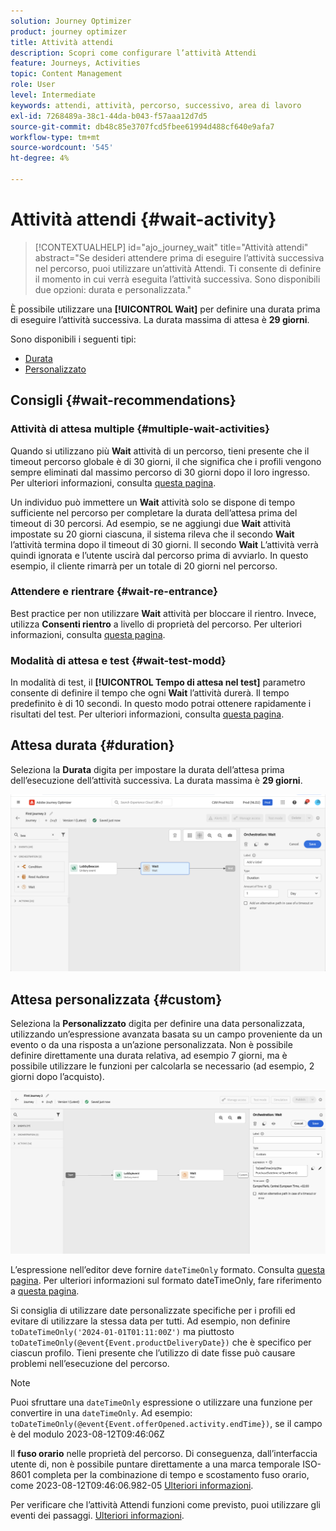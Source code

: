 ```yaml
---
solution: Journey Optimizer
product: journey optimizer
title: Attività attendi
description: Scopri come configurare l’attività Attendi
feature: Journeys, Activities
topic: Content Management
role: User
level: Intermediate
keywords: attendi, attività, percorso, successivo, area di lavoro
exl-id: 7268489a-38c1-44da-b043-f57aaa12d7d5
source-git-commit: db48c85e3707fcd5fbee61994d488cf640e9afa7
workflow-type: tm+mt
source-wordcount: '545'
ht-degree: 4%

---
```


# Attività attendi {#wait-activity}

>[!CONTEXTUALHELP]
>id="ajo_journey_wait"
>title="Attività attendi"
>abstract="Se desideri attendere prima di eseguire l’attività successiva nel percorso, puoi utilizzare un’attività Attendi. Ti consente di definire il momento in cui verrà eseguita l’attività successiva. Sono disponibili due opzioni: durata e personalizzata."

È possibile utilizzare una **[!UICONTROL Wait]** per definire una durata prima di eseguire l’attività successiva.  La durata massima di attesa è **29 giorni**.

Sono disponibili i seguenti tipi:

* [Durata](#duration)
* [Personalizzato](#custom)

<!--
* [Email send time optimization](#email_send_time_optimization)
* [Fixed date](#fixed_date) 
-->

## Consigli {#wait-recommendations}

### Attività di attesa multiple {#multiple-wait-activities}

Quando si utilizzano più **Wait** attività di un percorso, tieni presente che il timeout percorso globale è di 30 giorni, il che significa che i profili vengono sempre eliminati dal massimo percorso di 30 giorni dopo il loro ingresso. Per ulteriori informazioni, consulta [questa pagina](../building-journeys/journey-gs.md#global_timeout).

Un individuo può immettere un **Wait** attività solo se dispone di tempo sufficiente nel percorso per completare la durata dell’attesa prima del timeout di 30 percorsi. Ad esempio, se ne aggiungi due **Wait** attività impostate su 20 giorni ciascuna, il sistema rileva che il secondo **Wait** l’attività termina dopo il timeout di 30 giorni. Il secondo **Wait** L’attività verrà quindi ignorata e l’utente uscirà dal percorso prima di avviarlo. In questo esempio, il cliente rimarrà per un totale di 20 giorni nel percorso.

### Attendere e rientrare {#wait-re-entrance}

Best practice per non utilizzare **Wait** attività per bloccare il rientro. Invece, utilizza **Consenti rientro** a livello di proprietà del percorso. Per ulteriori informazioni, consulta [questa pagina](../building-journeys/journey-gs.md#entrance).

### Modalità di attesa e test {#wait-test-modd}

In modalità di test, il **[!UICONTROL Tempo di attesa nel test]** parametro consente di definire il tempo che ogni **Wait** l’attività durerà. Il tempo predefinito è di 10 secondi. In questo modo potrai ottenere rapidamente i risultati del test. Per ulteriori informazioni, consulta [questa pagina](../building-journeys/testing-the-journey.md).


## Attesa durata {#duration}

Seleziona la **Durata** digita per impostare la durata dell’attesa prima dell’esecuzione dell’attività successiva. La durata massima è **29 giorni**.

![Definire la durata dell’attesa](assets/journey55.png)

<!--
## Fixed date wait{#fixed_date}

Select the date for the execution of the next activity.

![](assets/journey56.png)

-->

## Attesa personalizzata {#custom}

Seleziona la **Personalizzato** digita per definire una data personalizzata, utilizzando un’espressione avanzata basata su un campo proveniente da un evento o da una risposta a un’azione personalizzata. Non è possibile definire direttamente una durata relativa, ad esempio 7 giorni, ma è possibile utilizzare le funzioni per calcolarla se necessario (ad esempio, 2 giorni dopo l’acquisto).

![Definire un’attesa personalizzata con un’espressione](assets/journey57.png)

L’espressione nell’editor deve fornire `dateTimeOnly` formato. Consulta [questa pagina](expression/expressionadvanced.md). Per ulteriori informazioni sul formato dateTimeOnly, fare riferimento a [questa pagina](expression/data-types.md).

Si consiglia di utilizzare date personalizzate specifiche per i profili ed evitare di utilizzare la stessa data per tutti. Ad esempio, non definire `toDateTimeOnly('2024-01-01T01:11:00Z')` ma piuttosto `toDateTimeOnly(@event{Event.productDeliveryDate})` che è specifico per ciascun profilo. Tieni presente che l’utilizzo di date fisse può causare problemi nell’esecuzione del percorso.


>[!NOTE]
>
>Puoi sfruttare una `dateTimeOnly` espressione o utilizzare una funzione per convertire in una `dateTimeOnly`. Ad esempio: `toDateTimeOnly(@event{Event.offerOpened.activity.endTime})`, se il campo è del modulo 2023-08-12T09:46:06Z
>
>Il **fuso orario** nelle proprietà del percorso. Di conseguenza, dall’interfaccia utente di, non è possibile puntare direttamente a una marca temporale ISO-8601 completa per la combinazione di tempo e scostamento fuso orario, come 2023-08-12T09:46:06.982-05 [Ulteriori informazioni](../building-journeys/timezone-management.md).


Per verificare che l’attività Attendi funzioni come previsto, puoi utilizzare gli eventi dei passaggi. [Ulteriori informazioni](../reports/query-examples.md#common-queries).

<!--## Email send time optimization{#email_send_time_optimization}

This type of wait uses a score calculated in Adobe Experience Platform. The score calculates the propensity to click or open an email in the future based on past behavior. Note that the algorithm calculating the score needs a certain amount of data to work. As a result, when it does not have enough data, the default wait time will apply. At publication time, you'll be notified that the default time applies.

>[!NOTE]
>
>The first event of your journey must have a namespace.
>
>This capability is only available after an **[!UICONTROL Email]** activity. You need to have Adobe Campaign Standard.

1. In the **[!UICONTROL Amount of time]** field, define the number of hours to consider to optimize email sending.
1. In the **[!UICONTROL Optimization type]** field, choose if the optimization should increase clicks or opens.
1. In the **[!UICONTROL Default time]** field, define the default time to wait if the predictive send time score is not available.

    >[!NOTE]
    >
    >Note that the send time score can be unavailable because there is not enough data to perform the calculation. In this case, you will be informed, at publication time, that the default time applies.

![](assets/journey57bis.png)-->
